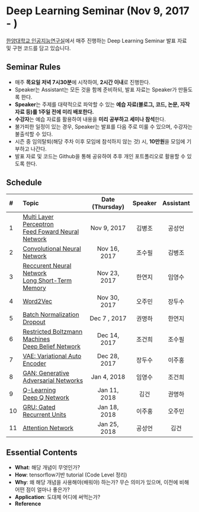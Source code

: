 # Deep Learning Seminar (Nov 9, 2017 - )
[한양대학교 인공지능연구실](http://ai.hanyang.ac.kr/)에서 매주 진행하는 Deep Learning Seminar 발표 자료 및 구현 코드를 담고 있습니다.

## Seminar Rules
* 매주 **목요일 저녁 7시30분**에 시작하여, **2시간 이내**로 진행한다.
* Speaker는 Assistant는 모든 것을 함께 준비하되, 발표 자료는 Speaker가 만들도록 한다.
* **Speaker**는 주제를 대략적으로 파악할 수 있는 **예습 자료(블로그, 코드, 논문, 자작 자료 등)를 1주일 전에 미리 배포한다.**
* **수강자**는 예습 자료를 활용하여 내용을 **미리 공부하고 세미나 참석**한다.
* 불가피한 일정이 있는 경우, Speaker는 발표를 다음 주로 미룰 수 있으며, 수강자는 불출석할 수 있다.
* 시즌 중 임의탈퇴(해당 주차 이후 모임에 참석하지 않는 것) 시, **10만원**을 모임에 기부하고 나간다.
* 발표 자료 및 코드는 Github을 통해 공유하여 추후 개인 포트폴리오로 활용할 수 있도록 한다.

## Schedule
|#  | Topic                                                | Date (Thursday) | Speaker | Assistant |
|:--|:-----------------------------------------------------|:---------------:|:-------:|:---------:|
|1  | [Multi Layer Perceptron<br>Feed Foward Neural Network](https://github.com/roomylee/deep-learning-seminar/tree/master/01.%20MLP%20%26%20FFNN) | Nov 9, 2017     | 김병조    | 공성언     |
|2  | [Convolutional Neural Network](https://github.com/roomylee/deep-learning-seminar/tree/master/02.%20CNN)                         | Nov 16, 2017    | 조수필    | 김병조     |
|3  | [Reccurent Neural Network <br>Long Short-Term Memory](https://github.com/roomylee/deep-learning-seminar/tree/master/03.%20RNN%20%26%20LSTM)  | Nov 23, 2017    | 한연지    | 임영수     |
|4  | [Word2Vec](https://github.com/roomylee/deep-learning-seminar/tree/master/04.%20Word2Vec)                                             | Nov 30, 2017    | 오주민    | 장두수     |
|5  | [Batch Normalization<br>Dropout](https://github.com/roomylee/deep-learning-seminar/tree/master/05.%20Batch%20Normalization%20%26%20Dropout)                       | Dec 7 , 2017    | 권명하    | 한연지     |
|6  | [Restricted Boltzmann Machines<br>Deep Belief Network](https://github.com/roomylee/deep-learning-seminar/tree/master/06.%20RBM%20%26%20DBN) | Dec 14, 2017    | 조건희    | 조수필     |
|7  | [VAE: Variational Auto Encoder](https://github.com/roomylee/deep-learning-seminar/tree/master/07.%20VAE)                        | Dec 28, 2017    | 장두수    | 이주홍     |
|8  | [GAN: Generative Adversarial Networks](https://github.com/roomylee/deep-learning-seminar/tree/master/08.%20GAN)                 | Jan 4, 2018     | 임영수    | 조건희     |
|9  | [Q-Learning<br>Deep Q Network](https://github.com/roomylee/deep-learning-seminar/tree/master/09.%20Q-Learning%20%26%20DQN)                         | Jan 11, 2018    | 김건     | 권명하     |
|10 | [GRU: Gated Recurrent Units](https://github.com/roomylee/deep-learning-seminar/tree/master/10.%20GRU)                           | Jan 18, 2018    | 이주홍    | 오주민     |
|11 | [Attention Network](https://github.com/roomylee/deep-learning-seminar/tree/master/11.%20Attention%20Network)                                    | Jan 25, 2018    | 공성언    | 김건      |

## Essential Contents
* **What**: 해당 개념이 무엇인가?
* **How**: tensorflow기반 tutorial (Code Level 정리)
* **Why**: 왜 해당 개념을 사용해야(배워야) 하는가? 무슨 의미가 있으며, 이전에 비해 어떤 점이 얼마나 좋은가?
* **Application**: 도대체 어디에 써먹는가?
* **Reference**